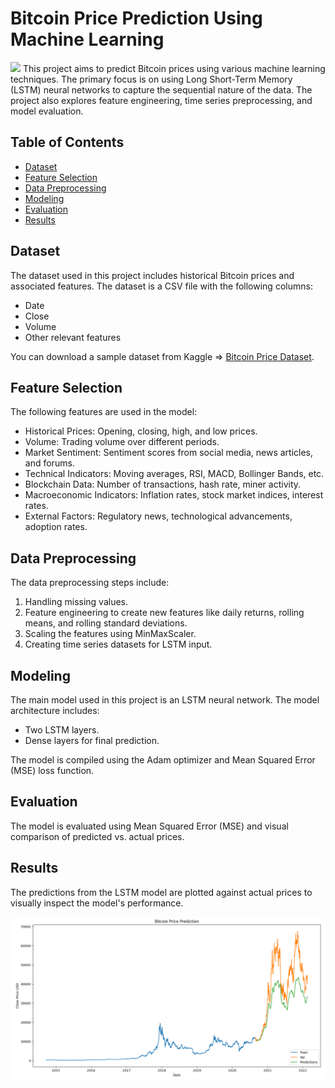# Bitcoin Price Prediction Using Machine Learning
![](https://changelly.com/blog/wp-content/uploads/2024/02/BTC-price-prediction-1.png)
This project aims to predict Bitcoin prices using various machine learning techniques. 
The primary focus is on using Long Short-Term Memory (LSTM) neural networks to capture the sequential nature of the data. 
The project also explores feature engineering, time series preprocessing, and model evaluation.

## Table of Contents

- [Dataset](#dataset)
- [Feature Selection](#feature-selection)
- [Data Preprocessing](#data-preprocessing)
- [Modeling](#modeling)
- [Evaluation](#evaluation)
- [Results](#results)

## Dataset

The dataset used in this project includes historical Bitcoin prices and associated features. The dataset is a CSV file with the following columns:

- Date
- Close
- Volume
- Other relevant features

You can download a sample dataset from Kaggle => [Bitcoin Price Dataset](https://www.kaggle.com/datasets/meetnagadia/bitcoin-stock-data-sept-17-2014-august-24-2021).

## Feature Selection

The following features are used in the model:

- Historical Prices: Opening, closing, high, and low prices.
- Volume: Trading volume over different periods.
- Market Sentiment: Sentiment scores from social media, news articles, and forums.
- Technical Indicators: Moving averages, RSI, MACD, Bollinger Bands, etc.
- Blockchain Data: Number of transactions, hash rate, miner activity.
- Macroeconomic Indicators: Inflation rates, stock market indices, interest rates.
- External Factors: Regulatory news, technological advancements, adoption rates.

## Data Preprocessing

The data preprocessing steps include:

1. Handling missing values.
2. Feature engineering to create new features like daily returns, rolling means, and rolling standard deviations.
3. Scaling the features using MinMaxScaler.
4. Creating time series datasets for LSTM input.

## Modeling

The main model used in this project is an LSTM neural network. The model architecture includes:

- Two LSTM layers.
- Dense layers for final prediction.

The model is compiled using the Adam optimizer and Mean Squared Error (MSE) loss function.

## Evaluation

The model is evaluated using Mean Squared Error (MSE) and visual comparison of predicted vs. actual prices.

## Results

The predictions from the LSTM model are plotted against actual prices to visually inspect the model's performance.

![Prediction Plot](https://github.com/AmiraQadry/Bitcoin-Price-Prediction/blob/main/Bitcoin%20Price%20Prediction.png)
